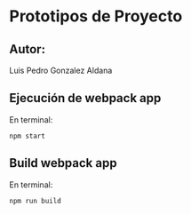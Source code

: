 # Prototipos de Proyecto
## Autor: 
Luis Pedro Gonzalez Aldana
## Ejecución de webpack app
En terminal:
```
npm start
```
## Build webpack app
En terminal:
```
npm run build
```